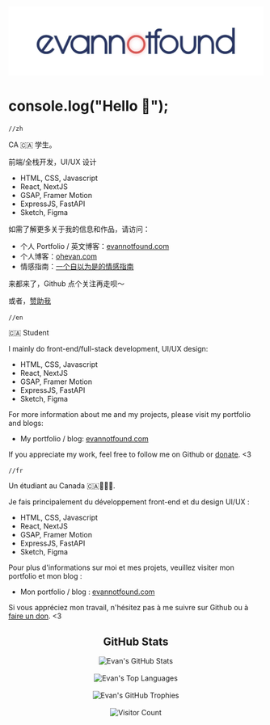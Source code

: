 <p align="center"> 
  <a href="https://evannotfound.com">
    <img src="https://raw.githubusercontent.com/EvanNotFound/EvanNotFound/main/assets/evannotfound-logo-animated-v2-padding.svg">
  </a>
</p>

# console.log("Hello 👋");

`//zh`

CA 🇨🇦 学生。

前端/全栈开发，UI/UX 设计
- HTML, CSS, Javascript
- React, NextJS
- GSAP, Framer Motion
- ExpressJS, FastAPI
- Sketch, Figma

如需了解更多关于我的信息和作品，请访问：
- 个人 Portfolio / 英文博客：[evannotfound.com](https://evannotfound.com)
- 个人博客：[ohevan.com](https://ohevan.com)
- 情感指南：[一个自以为是的情感指南](https://relationship.ohevan.com)

来都来了，Github 点个关注再走呗～

或者，[赞助我](https://evannotfound.com/sponsor)

`//en`

🇨🇦 Student

I mainly do front-end/full-stack development, UI/UX design:
- HTML, CSS, Javascript
- React, NextJS
- GSAP, Framer Motion
- ExpressJS, FastAPI
- Sketch, Figma

For more information about me and my projects, please visit my portfolio and blogs:

- My portfolio / blog: [evannotfound.com](https://evannotfound.com)

If you appreciate my work, feel free to follow me on Github or [donate](https://evannotfound.com/sponsor). <3

`//fr`

Un étudiant au Canada 🇨🇦🥐🥐🥐.

Je fais principalement du développement front-end et du design UI/UX :
- HTML, CSS, Javascript
- React, NextJS
- GSAP, Framer Motion
- ExpressJS, FastAPI
- Sketch, Figma

Pour plus d'informations sur moi et mes projets, veuillez visiter mon portfolio et mon blog :

- Mon portfolio / blog : [evannotfound.com](https://evannotfound.com)

Si vous appréciez mon travail, n'hésitez pas à me suivre sur Github ou à [faire un don](https://evannotfound.com/sponsor). <3


<h2 align="center">GitHub Stats</h2>

<div align="center">
  <img src="https://github-readme-stats.vercel.app/api?username=EvanNotFound&show_icons=true&count_private=true&hide_border=false&theme=flat&no-bg=true" alt="Evan's GitHub Stats"/>
</div>

<br>

<div align="center">
  <img src="https://github-readme-stats.vercel.app/api/top-langs/?username=EvanNotFound&layout=compact&hide_border=false&theme=flat&no-bg=true" alt="Evan's Top Languages"/>
</div>

<br>

<div align="center">
  <img src="https://github-profile-trophy.vercel.app/?username=EvanNotFound&theme=flat&column=4&margin-w=15&margin-h=15&no-frame=false&rank=-C,-B&no-bg=true" alt="Evan's GitHub Trophies"/>
</div>

<br>

<div align="center">
  <img src="https://profile-counter.glitch.me/{EvanNotFound}/count.svg" alt="Visitor Count" />
</div>


